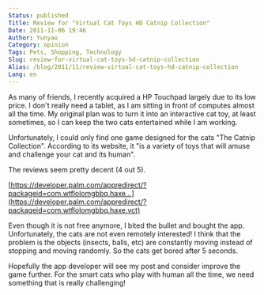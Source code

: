 ```yaml
---
Status: published
Title: Review for "Virtual Cat Toys HD Catnip Collection"
Date: 2011-11-06 19:46
Author: Yunyao
Category: opinion
Tags: Pets, Shopping, Technology
Slug: review-for-virtual-cat-toys-hd-catnip-collection
Alias: /blog/2011/11/review-virtual-cat-toys-hd-catnip-collection
Lang: en
---
```


As many of friends, I recently acquired a HP Touchpad largely due to its low price. I don't really need a tablet, as I am sitting in front of computes almost all the time. My original plan was to turn it into an interactive cat toy, at least sometimes, so I can keep the two cats entertained while I am working.

Unfortunately, I could only find one game designed for the cats "The Catnip Collection". According to its website, it "is a variety of toys that will amuse and challenge your cat and its human".

The reviews seem pretty decent (4 out 5).

[https://developer.palm.com/appredirect/?packageid=com.wtflolomgbbq.haxe…](https://developer.palm.com/appredirect/?packageid=com.wtflolomgbbq.haxe.vct)

Even though it is not free anymore, I bited the bullet and bought the app. Unfortunately, the cats are not even remotely interested! I think that the problem is the objects (insects, balls, etc) are constantly moving instead of stopping and moving randomly. So the cats get bored after 5 seconds.

Hopefully the app developer will see my post and consider improve the game further. For the smart cats who play with human all the time, we need something that is really challenging!
